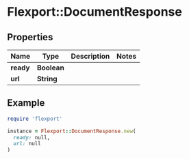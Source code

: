 # Flexport::DocumentResponse

## Properties

| Name | Type | Description | Notes |
| ---- | ---- | ----------- | ----- |
| **ready** | **Boolean** |  |  |
| **url** | **String** |  |  |

## Example

```ruby
require 'flexport'

instance = Flexport::DocumentResponse.new(
  ready: null,
  url: null
)
```

